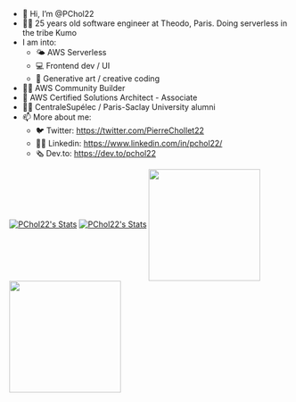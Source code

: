 - 👋 Hi, I’m @PChol22
- 👨‍💻 25 years old software engineer at Theodo, Paris. Doing serverless in the tribe Kumo
- I am into:
  - 🌤 AWS Serverless
  - 💻 Frontend dev / UI
  - 🎨 Generative art / creative coding
- 👷‍♂️ AWS Community Builder
- 📐 AWS Certified Solutions Architect - Associate
- 👨‍🎓 CentraleSupélec / Paris-Saclay University alumni
- 📫 More about me:
  - 🐦 Twitter: https://twitter.com/PierreChollet22
  - 🤵‍♂️ Linkedin: https://www.linkedin.com/in/pchol22/
  - 🗞 Dev.to: https://dev.to/pchol22

[![PChol22's Stats](https://github-readme-stats.vercel.app/api/pin?username=sls-mentor&repo=sls-mentor&theme=dracula&hide_border=true&description_lines_count=3)](https://github.com/sls-mentor/sls-mentor)
[![PChol22's Stats](https://github-readme-stats.vercel.app/api/pin?username=PChol22&repo=sls-natgateway&theme=dracula&hide_border=true&description_lines_count=3)](https://github.com/Pchol22/sls-natgateway)
<a href="https://github.com/PChol22">
  <img height=200 align="center" src="https://github-readme-stats.vercel.app/api?username=PChol22&theme=dracula&hide_border=true" />
</a>
<a href="https://github.com/PChol22">
  <img height=200 align="center" src="https://github-readme-stats.vercel.app/api/top-langs?username=PChol22&layout=compact&langs_count=8&card_width=200&theme=dracula&hide_border=true" />
</a>
